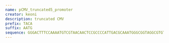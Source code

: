 ```yaml
---
name: pCMV_truncated5_promoter
creator: keoni
description: truncated CMV
prefix: TACA
suffix: AATG
sequence: GGGACTTTCCAAAATGTCGTAACAACTCCGCCCCATTGACGCAAATGGGCGGTAGGCGTGTACGGTGGGAGGTCTATATAAGCAGAGCTGGTTTAGTGAACCGTCAGATCCGCTAGCGCTACCGGTCGCCAC
---
```


